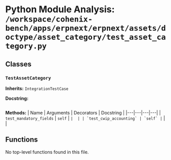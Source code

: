 # Python Module Analysis: `/workspace/cohenix-bench/apps/erpnext/erpnext/assets/doctype/asset_category/test_asset_category.py`

## Classes

### `TestAssetCategory`
**Inherits:** `IntegrationTestCase`


**Docstring:**
```

```

**Methods:**
| Name | Arguments | Decorators | Docstring |
|---|---|---|---|
| `test_mandatory_fields` | `self` | `` |  |
| `test_cwip_accounting` | `self` | `` |  |





## Functions

No top-level functions found in this file.
